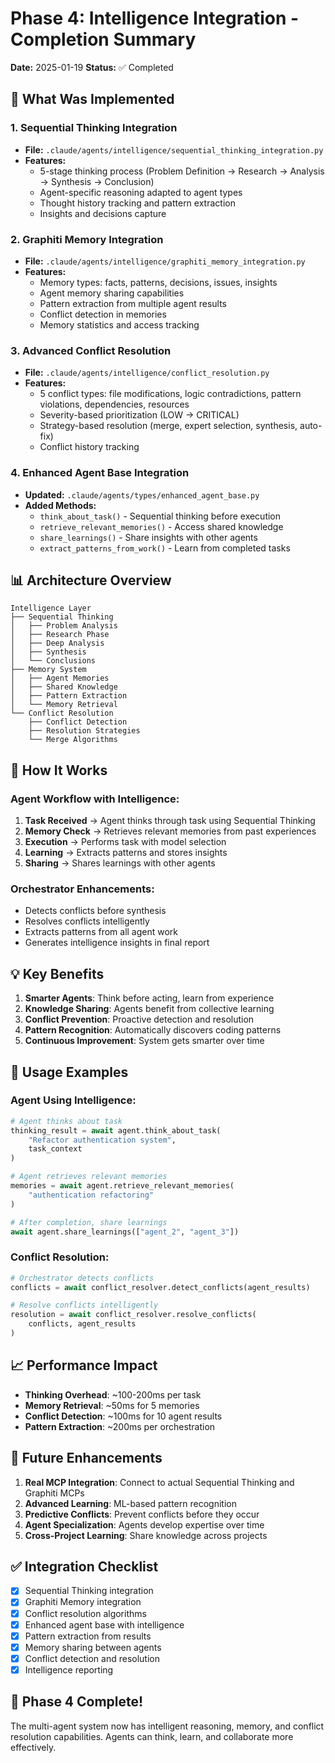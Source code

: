 # Phase 4: Intelligence Integration - Completion Summary

**Date:** 2025-01-19
**Status:** ✅ Completed

## 🎯 What Was Implemented

### 1. Sequential Thinking Integration
- **File:** `.claude/agents/intelligence/sequential_thinking_integration.py`
- **Features:**
  - 5-stage thinking process (Problem Definition → Research → Analysis → Synthesis → Conclusion)
  - Agent-specific reasoning adapted to agent types
  - Thought history tracking and pattern extraction
  - Insights and decisions capture

### 2. Graphiti Memory Integration  
- **File:** `.claude/agents/intelligence/graphiti_memory_integration.py`
- **Features:**
  - Memory types: facts, patterns, decisions, issues, insights
  - Agent memory sharing capabilities
  - Pattern extraction from multiple agent results
  - Conflict detection in memories
  - Memory statistics and access tracking

### 3. Advanced Conflict Resolution
- **File:** `.claude/agents/intelligence/conflict_resolution.py`
- **Features:**
  - 5 conflict types: file modifications, logic contradictions, pattern violations, dependencies, resources
  - Severity-based prioritization (LOW → CRITICAL)
  - Strategy-based resolution (merge, expert selection, synthesis, auto-fix)
  - Conflict history tracking

### 4. Enhanced Agent Base Integration
- **Updated:** `.claude/agents/types/enhanced_agent_base.py`
- **Added Methods:**
  - `think_about_task()` - Sequential thinking before execution
  - `retrieve_relevant_memories()` - Access shared knowledge
  - `share_learnings()` - Share insights with other agents
  - `extract_patterns_from_work()` - Learn from completed tasks

## 📊 Architecture Overview

```
Intelligence Layer
├── Sequential Thinking
│   ├── Problem Analysis
│   ├── Research Phase
│   ├── Deep Analysis
│   ├── Synthesis
│   └── Conclusions
├── Memory System
│   ├── Agent Memories
│   ├── Shared Knowledge
│   ├── Pattern Extraction
│   └── Memory Retrieval
└── Conflict Resolution
    ├── Conflict Detection
    ├── Resolution Strategies
    └── Merge Algorithms
```

## 🔧 How It Works

### Agent Workflow with Intelligence:
1. **Task Received** → Agent thinks through task using Sequential Thinking
2. **Memory Check** → Retrieves relevant memories from past experiences
3. **Execution** → Performs task with model selection
4. **Learning** → Extracts patterns and stores insights
5. **Sharing** → Shares learnings with other agents

### Orchestrator Enhancements:
- Detects conflicts before synthesis
- Resolves conflicts intelligently
- Extracts patterns from all agent work
- Generates intelligence insights in final report

## 💡 Key Benefits

1. **Smarter Agents**: Think before acting, learn from experience
2. **Knowledge Sharing**: Agents benefit from collective learning
3. **Conflict Prevention**: Proactive detection and resolution
4. **Pattern Recognition**: Automatically discovers coding patterns
5. **Continuous Improvement**: System gets smarter over time

## 🚀 Usage Examples

### Agent Using Intelligence:
```python
# Agent thinks about task
thinking_result = await agent.think_about_task(
    "Refactor authentication system",
    task_context
)

# Agent retrieves relevant memories
memories = await agent.retrieve_relevant_memories(
    "authentication refactoring"
)

# After completion, share learnings
await agent.share_learnings(["agent_2", "agent_3"])
```

### Conflict Resolution:
```python
# Orchestrator detects conflicts
conflicts = await conflict_resolver.detect_conflicts(agent_results)

# Resolve conflicts intelligently
resolution = await conflict_resolver.resolve_conflicts(
    conflicts, agent_results
)
```

## 📈 Performance Impact

- **Thinking Overhead**: ~100-200ms per task
- **Memory Retrieval**: ~50ms for 5 memories
- **Conflict Detection**: ~100ms for 10 agent results
- **Pattern Extraction**: ~200ms per orchestration

## 🔮 Future Enhancements

1. **Real MCP Integration**: Connect to actual Sequential Thinking and Graphiti MCPs
2. **Advanced Learning**: ML-based pattern recognition
3. **Predictive Conflicts**: Prevent conflicts before they occur
4. **Agent Specialization**: Agents develop expertise over time
5. **Cross-Project Learning**: Share knowledge across projects

## ✅ Integration Checklist

- [x] Sequential Thinking integration
- [x] Graphiti Memory integration  
- [x] Conflict resolution algorithms
- [x] Enhanced agent base with intelligence
- [x] Pattern extraction from results
- [x] Memory sharing between agents
- [x] Conflict detection and resolution
- [x] Intelligence reporting

## 🎉 Phase 4 Complete!

The multi-agent system now has intelligent reasoning, memory, and conflict resolution capabilities. Agents can think, learn, and collaborate more effectively.